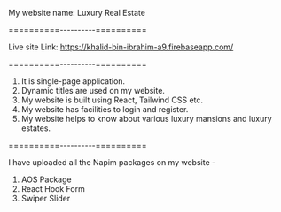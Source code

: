My website name: Luxury Real Estate

==========----------==========

Live site Link: https://khalid-bin-ibrahim-a9.firebaseapp.com/

==========----------==========

1. It is single-page application.
2. Dynamic titles are used on my website.
3. My website is built using React, Tailwind CSS etc.
4. My website has facilities to login and register.
5. My website helps to know about various luxury mansions and luxury estates.

==========----------==========


I have uploaded all the Napim packages on my website -
1. AOS Package
2. React Hook Form
3. Swiper Slider
